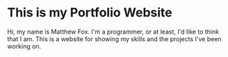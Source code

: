 # This is my Portfolio Website

Hi, my name is Matthew Fox. I'm a programmer, or at least, I'd like to think that I am. This is a website for showing
my skills and the projects I've been working on.